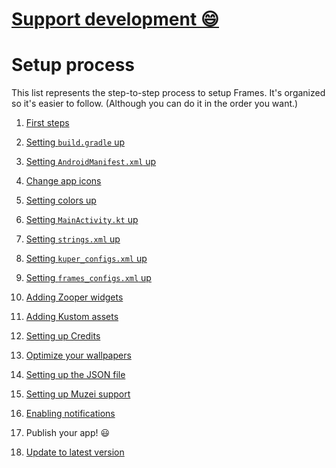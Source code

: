 # [Support development 😄 ](https://www.jahirfiquitiva.me/support)

# Setup process

This list represents the step-to-step process to setup Frames. It's organized so it's easier to follow. (Although you can do it in the order you want.)

1. [First steps](https://github.com/jahirfiquitiva/Blueprint/wiki/Importing-Project)
2. [Setting `build.gradle` up](https://github.com/jahirfiquitiva/Blueprint/wiki/Setting-up-your-project----build.gradle)
3. [Setting `AndroidManifest.xml` up](https://github.com/jahirfiquitiva/Blueprint/wiki/Setting-up-your-project----AndroidManifest.xml)
4. [Change app icons](https://github.com/jahirfiquitiva/Blueprint/wiki/Changing-app-launcher-and-splash-screen-icons)
5. [Setting colors up](https://github.com/jahirfiquitiva/Blueprint/wiki/Setting-up-colors.xml)
6. [Setting `MainActivity.kt` up](https://github.com/jahirfiquitiva/Blueprint/wiki/Setting-up-your---MainActivity.kt)
7. [Setting `strings.xml` up](https://github.com/jahirfiquitiva/Blueprint/wiki/Setting-up-strings.xml)
8. [Setting `kuper_configs.xml` up](https://github.com/jahirfiquitiva/Blueprint/wiki/Setting-up-kuper_configs.xml)
9. [Setting `frames_configs.xml` up](https://github.com/jahirfiquitiva/Blueprint/wiki/Setting-up-frames_configs.xml)
10. [Adding Zooper widgets](https://github.com/jahirfiquitiva/Blueprint/wiki/Adding-Zooper-widgets)
11. [Adding Kustom assets](https://github.com/jahirfiquitiva/Blueprint/wiki/Adding-Kustom-assets)
12. [Setting up Credits](https://github.com/jahirfiquitiva/Blueprint/wiki/Setting-up-your-project---credits_configs.xml)
13. [Optimize your wallpapers](https://github.com/jahirfiquitiva/Blueprint/wiki/Optimize-your-wallpapers-for-faster-load)
14. [Setting up the JSON file](https://github.com/jahirfiquitiva/Blueprint/wiki/Setting-up-your-json-file)
15. [Setting up Muzei support](https://github.com/jahirfiquitiva/Blueprint/wiki/Setting-up-Muzei-support)
16. [Enabling notifications](https://github.com/jahirfiquitiva/Blueprint/wiki/Enabling-notifications)

17. Publish your app! 😃 
18. [Update to latest version](https://github.com/jahirfiquitiva/Blueprint/wiki/How-to-update)